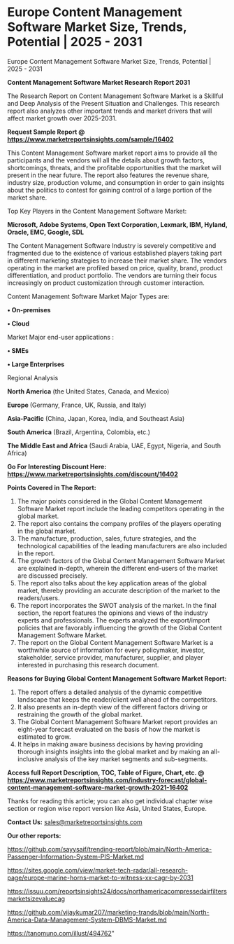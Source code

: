 # Europe Content Management Software Market Size, Trends, Potential | 2025 - 2031
Europe Content Management Software Market Size, Trends, Potential | 2025 - 2031

<strong>Content Management Software Market Research Report 2031</strong>

The Research Report on Content Management Software Market is a Skillful and Deep Analysis of the Present Situation and Challenges. This research report also analyzes other important trends and market drivers that will affect market growth over 2025-2031.

<strong>Request Sample Report @ <a href=https://www.marketreportsinsights.com/sample/16402>https://www.marketreportsinsights.com/sample/16402</a></strong>

This Content Management Software market report aims to provide all the participants and the vendors will all the details about growth factors, shortcomings, threats, and the profitable opportunities that the market will present in the near future. The report also features the revenue share, industry size, production volume, and consumption in order to gain insights about the politics to contest for gaining control of a large portion of the market share.

Top Key Players in the Content Management Software Market:

<strong>Microsoft, Adobe Systems, Open Text Corporation, Lexmark, IBM, Hyland, Oracle, EMC, Google, SDL</strong>

The Content Management Software Industry is severely competitive and fragmented due to the existence of various established players taking part in different marketing strategies to increase their market share. The vendors operating in the market are profiled based on price, quality, brand, product differentiation, and product portfolio. The vendors are turning their focus increasingly on product customization through customer interaction.

Content Management Software Market Major Types are:

<strong>• On-premises

• Cloud</strong>

Market Major end-user applications :

<strong>• SMEs

• Large Enterprises</strong>

Regional Analysis

</u><strong><b>North America</b></strong> (the United States, Canada, and Mexico)

<strong><b>Europe </b></strong>(Germany, France, UK, Russia, and Italy)

<strong><b>Asia-Pacific</b></strong> (China, Japan, Korea, India, and Southeast Asia)

<strong><b>South America</b></strong> (Brazil, Argentina, Colombia, etc.)

<strong><b>The Middle East and Africa</b></strong> (Saudi Arabia, UAE, Egypt, Nigeria, and South Africa)

<strong>Go For Interesting Discount Here: <a href=https://www.marketreportsinsights.com/discount/16402>https://www.marketreportsinsights.com/discount/16402</a></strong>

<strong>Points Covered in The Report:</strong>
<ol>
  <li>The major points considered in the Global Content Management Software Market report include the leading competitors operating in the global market.</li>
  <li>The report also contains the company profiles of the players operating in the global market.</li>
  <li>The manufacture, production, sales, future strategies, and the technological capabilities of the leading manufacturers are also included in the report.</li>
  <li>The growth factors of the Global Content Management Software Market are explained in-depth, wherein the different end-users of the market are discussed precisely.</li>
  <li>The report also talks about the key application areas of the global market, thereby providing an accurate description of the market to the readers/users.</li>
  <li>The report incorporates the SWOT analysis of the market. In the final section, the report features the opinions and views of the industry experts and professionals. The experts analyzed the export/import policies that are favorably influencing the growth of the Global Content Management Software Market.</li>
  <li>The report on the Global Content Management Software Market is a worthwhile source of information for every policymaker, investor, stakeholder, service provider, manufacturer, supplier, and player interested in purchasing this research document.</li>
</ol>
<strong>Reasons for Buying Global Content Management Software Market Report:</strong>

<ol>
  <li>The report offers a detailed analysis of the dynamic competitive landscape that keeps the reader/client well ahead of the competitors.</li>
  <li>It also presents an in-depth view of the different factors driving or restraining the growth of the global market.</li>
  <li>The Global Content Management Software Market report provides an eight-year forecast evaluated on the basis of how the market is estimated to grow.</li>
  <li>It helps in making aware business decisions by having providing thorough insights insights into the global market and by making an all-inclusive analysis of the key market segments and sub-segments.</li>
</ol>
<strong>Access full Report Description, TOC, Table of Figure, Chart, etc. @ <a href=https://www.marketreportsinsights.com/industry-forecast/global-content-management-software-market-growth-2021-16402>https://www.marketreportsinsights.com/industry-forecast/global-content-management-software-market-growth-2021-16402</a></strong>


Thanks for reading this article; you can also get individual chapter wise section or region wise report version like Asia, United States, Europe.

<strong>Contact Us:</strong>
sales@marketreportsinsights.com

<strong>Our other reports:</strong>

<a href=https://github.com/sayysaif/trending-report/blob/main/North-America-Passenger-Information-System-PIS-Market.md>https://github.com/sayysaif/trending-report/blob/main/North-America-Passenger-Information-System-PIS-Market.md</a>

<a href=https://sites.google.com/view/market-tech-radar/all-research-page/europe-marine-horns-market-to-witness-xx-cagr-by-2031>https://sites.google.com/view/market-tech-radar/all-research-page/europe-marine-horns-market-to-witness-xx-cagr-by-2031</a>

<a href=https://issuu.com/reportsinsights24/docs/northamericacompressedairfiltersmarketsizevaluecag>https://issuu.com/reportsinsights24/docs/northamericacompressedairfiltersmarketsizevaluecag</a>

<a href=https://github.com/vijaykumar207/marketing-trands/blob/main/North-America-Data-Management-System-DBMS-Market.md>https://github.com/vijaykumar207/marketing-trands/blob/main/North-America-Data-Management-System-DBMS-Market.md</a>

<a href=https://tanomuno.com/illust/494762>https://tanomuno.com/illust/494762</a>"
